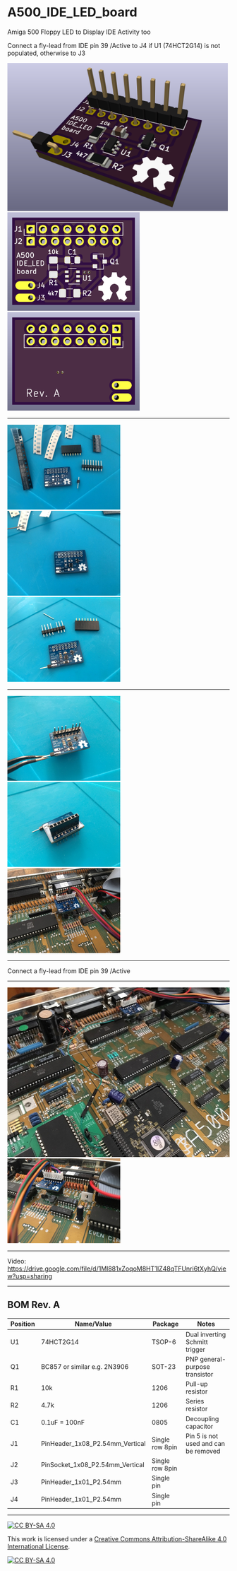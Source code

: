 # A500_IDE_LED_board
Amiga 500 Floppy LED to Display IDE Activity too

Connect a fly-lead from IDE pin 39 /Active to J4 if U1 (74HCT2G14) is not populated, otherwise to J3

<a href="images/A500_IDE_LED_board_pic1.png">
<img src="images/A500_IDE_LED_board_pic1.png" width="500" height="335">
</a>
<br />
<a href="images/A500_IDE_LED_board_pic2.png">
<img src="images/A500_IDE_LED_board_pic2.png" width="300" height="223">
</a>
<a href="images/A500_IDE_LED_board_pic3.png">
<img src="images/A500_IDE_LED_board_pic3.png" width="300" height="223">
</a>

***


<a href="images/A500_IDE_LED_board_pic4.jpg">
<img src="images/A500_IDE_LED_board_pic4.jpg" width="256" height="192">
</a>
<a href="images/A500_IDE_LED_board_pic5.jpg">
<img src="images/A500_IDE_LED_board_pic5.jpg" width="256" height="192">
</a>
<a href="images/A500_IDE_LED_board_pic6.jpg">
<img src="images/A500_IDE_LED_board_pic6.jpg" width="256" height="192">
</a>

***

<a href="images/A500_IDE_LED_board_pic7.jpg">
<img src="images/A500_IDE_LED_board_pic7.jpg" width="256" height="192">
</a>
<a href="images/A500_IDE_LED_board_pic8.jpg">
<img src="images/A500_IDE_LED_board_pic8.jpg" width="256" height="192">
</a>
<a href="images/A500_IDE_LED_board_pic9.jpg">
<img src="images/A500_IDE_LED_board_pic9.jpg" width="256" height="192">
</a>

***
Connect a fly-lead from IDE pin 39 /Active
***

<a href="images/A500_IDE_LED_board_pic11.jpg">
<img src="images/A500_IDE_LED_board_pic11.jpg" width="512" height="384">
</a>
<a href="images/A500_IDE_LED_board_pic10.jpg">
<img src="images/A500_IDE_LED_board_pic10.jpg" width="256" height="192">
</a>

***

Video: <br />
https://drive.google.com/file/d/1Ml881xZoqoM8HT1IZ48qTFUnri6tXyhQ/view?usp=sharing


***


BOM Rev. A
---------
Position  | Name/Value   | Package | Notes
-|-|-|-|
U1 | 74HCT2G14 | TSOP-6 | Dual inverting Schmitt trigger
Q1 | BC857 or similar e.g. 2N3906 | SOT-23 | PNP general-purpose transistor
R1 | 10k | 1206 | Pull-up resistor
R2 | 4.7k | 1206 | Series resistor
C1 | 0.1uF = 100nF | 0805 | Decoupling capacitor
J1 | PinHeader_1x08_P2.54mm_Vertical | Single row 8pin | Pin 5 is not used and can be removed
J2 | PinSocket_1x08_P2.54mm_Vertical | Single row 8pin |
J3 | PinHeader_1x01_P2.54mm | Single pin | 
J4 | PinHeader_1x01_P2.54mm | Single pin |

***

[![CC BY-SA 4.0][cc-by-sa-shield]][cc-by-sa]

This work is licensed under a
[Creative Commons Attribution-ShareAlike 4.0 International License][cc-by-sa].

[![CC BY-SA 4.0][cc-by-sa-image]][cc-by-sa]

[cc-by-sa]: http://creativecommons.org/licenses/by-sa/4.0/
[cc-by-sa-image]: https://licensebuttons.net/l/by-sa/4.0/88x31.png
[cc-by-sa-shield]: https://img.shields.io/badge/License-CC%20BY--SA%204.0-lightgrey.svg
